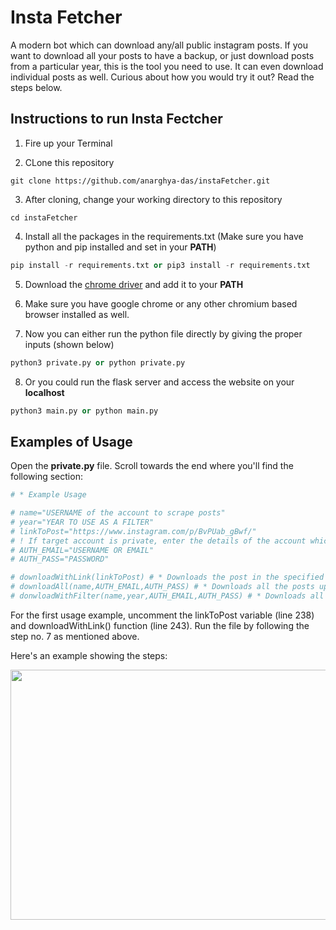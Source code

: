 # Insta Fetcher 

A modern bot which can download any/all public instagram posts. If you want to download all your posts to have a backup,
or just download posts from a particular year, this is the tool you need to use. It can even download individual posts as well. 
Curious about how you would try it out? Read the steps below.

## Instructions to run Insta Fectcher 

1. Fire up your Terminal

2. CLone this repository

```
git clone https://github.com/anarghya-das/instaFetcher.git
```

3. After cloning, change your working directory to this repository 

```
cd instaFetcher
```

4. Install all the packages in the requirements.txt (Make sure you have python and pip installed and set in your **PATH**)

```python
pip install -r requirements.txt or pip3 install -r requirements.txt
```

5. Download the [chrome driver](http://chromedriver.chromium.org/downloads) and add it to your **PATH**

6. Make sure you have google chrome or any other chromium based browser installed as well.

7. Now you can either run the python file directly by giving the proper inputs (shown below)

```python
python3 private.py or python private.py
```

8. Or you could run the flask server and access the website on your **localhost**


```python
python3 main.py or python main.py
```

## Examples of Usage

Open the **private.py** file. Scroll towards the end where you'll find the following section:

```python
# * Example Usage

# name="USERNAME of the account to scrape posts" 
# year="YEAR TO USE AS A FILTER"
# linkToPost="https://www.instagram.com/p/BvPUab_gBwf/" 
# ! If target account is private, enter the details of the account which is following it.
# AUTH_EMAIL="USERNAME OR EMAIL"
# AUTH_PASS="PASSWORD"

# downloadWithLink(linkToPost) # * Downloads the post in the specified link of the post
# downloadAll(name,AUTH_EMAIL,AUTH_PASS) # * Downloads all the posts uploaded by the given user (name)
# donwloadWithFilter(name,year,AUTH_EMAIL,AUTH_PASS) # * Downloads all the posts with the given year
```

For the first usage example, uncomment the linkToPost variable (line 238) and downloadWithLink() function (line 243).
Run the file by following the step no. 7 as mentioned above.

Here's an example showing the steps:

<img src="https://github.com/anarghya-das/instaFetcher/blob/master/examples/downloadWithLink.gif"  width="900" height="400" />
